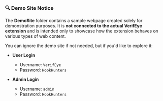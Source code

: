 

### 🔍 Demo Site Notice

The **DemoSite** folder contains a sample webpage created solely for demonstration purposes. It is **not connected to the actual VerifEye extension** and is intended only to showcase how the extension behaves on various types of web content.

You can ignore the demo site if not needed, but if you'd like to explore it:

- **User Login**  
  - Username: `VerifEye`  
  - Password: `HookHunters`

- **Admin Login**  
  - Username: `admin`  
  - Password: `HookHunters`
